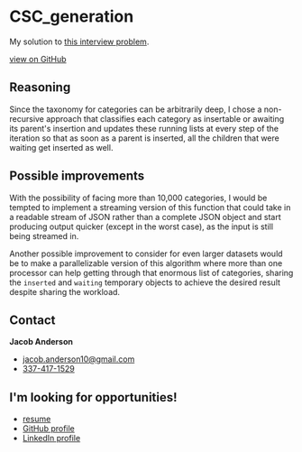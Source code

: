 # CSC_generation

My solution to [this interview problem](https://bitbucket.org/dbuy/workspace/snippets/rnB4an).

[view on GitHub](https://github.com/jande48/CSC_generation)

## Reasoning
Since the taxonomy for categories can be arbitrarily deep, I chose a non-recursive approach that classifies each category as insertable or awaiting its parent's insertion and updates these running lists at every step of the iteration so that as soon as a parent is inserted, all the children that were waiting get inserted as well.

## Possible improvements
With the possibility of facing more than 10,000 categories, I would be tempted to implement a streaming version of this function that could take in a readable stream of JSON rather than a complete JSON object and start producing output quicker (except in the worst case), as the input is still being streamed in.

Another possible improvement to consider for even larger datasets would be to make a parallelizable version of this algorithm where more than one processor can help getting through that enormous list of categories, sharing the `inserted` and `waiting` temporary objects to achieve the desired result despite sharing the workload.

## Contact
**Jacob Anderson**
- [jacob.anderson10@gmail.com](mailto:jacob.anderson10@gmail.com)
- [337-417-1529](tel:3374171529)

## I'm looking for opportunities!
- [resume](https://www.dropbox.com/s/7hlose7braznvzs/Resume_Jacob_Anderson_Dev.docx?dl=0)
- [GitHub profile](https://github.com/jande48/)
- [LinkedIn profile](https://www.linkedin.com/in/jacob-anderson-dev/)
